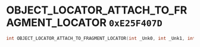 # OBJECT_LOCATOR_ATTACH_TO_FRAGMENT_LOCATOR `0xE25F407D`

```cpp
int OBJECT_LOCATOR_ATTACH_TO_FRAGMENT_LOCATOR(int _Unk0, int _Unk1, int _Unk2, int _Unk3, int _Unk4, int _Unk5, int _Unk6, int _Unk7, int _Unk8);
```